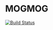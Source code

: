 # MOGMOG

[![Build Status](https://github.com/3equalspi/MOGMOG.jl/actions/workflows/CI.yml/badge.svg?branch=main)](https://github.com/3equalspi/MOGMOG.jl/actions/workflows/CI.yml?query=branch%3Amain)
